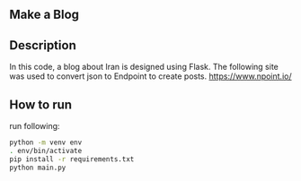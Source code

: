 ## Make a Blog

## Description
In this code, a blog about Iran is designed using Flask.
The following site was used to convert json to Endpoint to create posts.
https://www.npoint.io/


## How to run
run following:
```bash
python -m venv env
. env/bin/activate
pip install -r requirements.txt
python main.py
```
